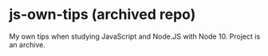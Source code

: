# js-own-tips (archived repo)

My own tips when studying JavaScript and Node.JS with Node 10. Project is an archive.
